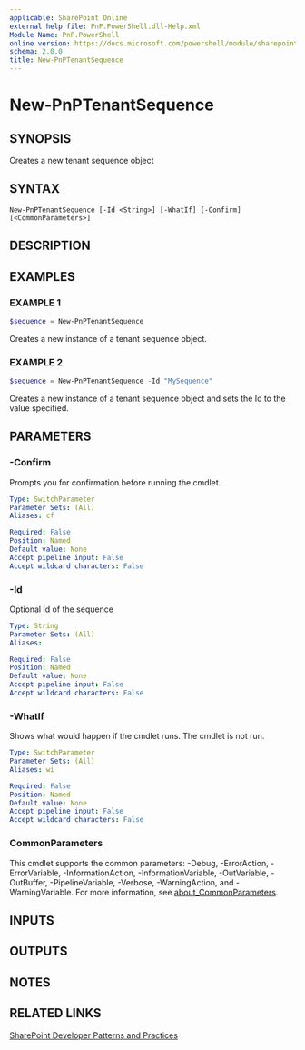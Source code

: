 ```yaml
---
applicable: SharePoint Online
external help file: PnP.PowerShell.dll-Help.xml
Module Name: PnP.PowerShell
online version: https://docs.microsoft.com/powershell/module/sharepoint-pnp/new-pnptenantsequence
schema: 2.0.0
title: New-PnPTenantSequence
---
```


# New-PnPTenantSequence

## SYNOPSIS
Creates a new tenant sequence object

## SYNTAX

```
New-PnPTenantSequence [-Id <String>] [-WhatIf] [-Confirm] [<CommonParameters>]
```

## DESCRIPTION

## EXAMPLES

### EXAMPLE 1
```powershell
$sequence = New-PnPTenantSequence
```

Creates a new instance of a tenant sequence object.

### EXAMPLE 2
```powershell
$sequence = New-PnPTenantSequence -Id "MySequence"
```

Creates a new instance of a tenant sequence object and sets the Id to the value specified.

## PARAMETERS

### -Confirm
Prompts you for confirmation before running the cmdlet.

```yaml
Type: SwitchParameter
Parameter Sets: (All)
Aliases: cf

Required: False
Position: Named
Default value: None
Accept pipeline input: False
Accept wildcard characters: False
```

### -Id
Optional Id of the sequence

```yaml
Type: String
Parameter Sets: (All)
Aliases:

Required: False
Position: Named
Default value: None
Accept pipeline input: False
Accept wildcard characters: False
```

### -WhatIf
Shows what would happen if the cmdlet runs. The cmdlet is not run.

```yaml
Type: SwitchParameter
Parameter Sets: (All)
Aliases: wi

Required: False
Position: Named
Default value: None
Accept pipeline input: False
Accept wildcard characters: False
```

### CommonParameters
This cmdlet supports the common parameters: -Debug, -ErrorAction, -ErrorVariable, -InformationAction, -InformationVariable, -OutVariable, -OutBuffer, -PipelineVariable, -Verbose, -WarningAction, and -WarningVariable. For more information, see [about_CommonParameters](http://go.microsoft.com/fwlink/?LinkID=113216).

## INPUTS

## OUTPUTS

## NOTES

## RELATED LINKS

[SharePoint Developer Patterns and Practices](https://aka.ms/sppnp)